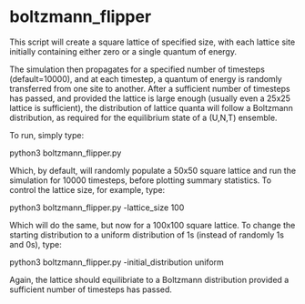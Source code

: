 # boltzmann_flipper
This script will create a square lattice of specified size, with each lattice site initially containing either zero or a single quantum of energy.

The simulation then propagates for a specified number of timesteps (default=10000), and at each timestep, a quantum of energy is randomly transferred from one site to another. After a sufficient number of timesteps has passed, and provided the lattice is large enough (usually even a 25x25 lattice is sufficient), the distribution of lattice quanta will follow a Boltzmann distribution, as required for the equilibrium state of a (U,N,T) ensemble.

To run, simply type:

python3 boltzmann_flipper.py

Which, by default, will randomly populate a 50x50 square lattice and run the simulation for 10000 timesteps, before plotting summary statistics. To control the lattice size, for example, type:

python3 boltzmann_flipper.py -lattice_size 100

Which will do the same, but now for a 100x100 square lattice. To change the starting distribution to a uniform distribution of 1s (instead of randomly 1s and 0s), type:

python3 boltzmann_flipper.py -initial_distribution uniform

Again, the lattice should equilibriate to a Boltzmann distribution provided a sufficient number of timesteps has passed.
